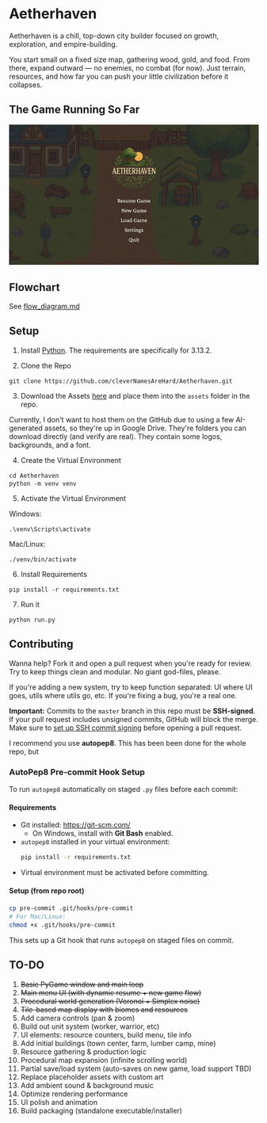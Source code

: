 # Aetherhaven

Aetherhaven is a chill, top-down city builder focused on growth, exploration, and empire-building.  

You start small on a fixed size map, gathering wood, gold, and food.  From there, expand outward — no enemies, no combat (for now).  Just terrain, resources, and how far you can push your little civilization before it collapses.

## The Game Running So Far
![New Game GIF](new_game_example.gif)

## Flowchart
See [flow_diagram.md](flow_diagram.md)

## Setup

1. Install [Python](https://www.python.org/downloads/release/python-3130/).  The requirements are specifically for 3.13.2.

2. Clone the Repo

```
git clone https://github.com/cleverNamesAreHard/Aetherhaven.git
```

3. Download the Assets [here](https://drive.google.com/drive/folders/1ay2fpUbLDSlYntcqhPshA07vCQpJmvQD?usp=sharing) and place them into the `assets` folder in the repo.

Currently, I don't want to host them on the GitHub due to using a few AI-generated assets, so they're up in Google Drive.  They're folders you can download directly (and verify are real).  They contain some logos, backgrounds, and a font.

4. Create the Virtual Environment

```
cd Aetherhaven
python -m venv venv
```

5. Activate the Virtual Environment

Windows:

```
.\venv\Scripts\activate
```

Mac/Linux:

```
./venv/bin/activate
```

6. Install Requirements

```
pip install -r requirements.txt
```

7. Run it

```
python run.py
```

## Contributing

Wanna help? Fork it and open a pull request when you're ready for review. Try to keep things clean and modular. No giant god-files, please.

If you're adding a new system, try to keep function separated: UI where UI goes, utils where utils go, etc. If you're fixing a bug, you're a real one.

**Important:** Commits to the `master` branch in this repo must be **SSH-signed**.  If your pull request includes unsigned commits, GitHub will block the merge.  Make sure to [set up SSH commit signing](https://stackoverflow.com/questions/72844616/how-do-i-sign-git-commits-using-my-existing-ssh-key) before opening a pull request.

I recommend you use **autopep8**.  This has been been done for the whole repo, but 

### AutoPep8 Pre-commit Hook Setup

To run `autopep8` automatically on staged `.py` files before each commit:

#### Requirements

- Git installed: https://git-scm.com/
  - On Windows, install with **Git Bash** enabled.
- `autopep8` installed in your virtual environment:
  ```bash
  pip install -r requirements.txt
  ```
- Virtual environment must be activated before committing.

#### Setup (from repo root)

```bash
cp pre-commit .git/hooks/pre-commit
# For Mac/Linux:
chmod +x .git/hooks/pre-commit
```

This sets up a Git hook that runs `autopep8` on staged files on commit.

## TO-DO

1. ~~Basic PyGame window and main loop~~  
2. ~~Main menu UI (with dynamic resume + new game flow)~~  
3. ~~Procedural world generation (Voronoi + Simplex noise)~~  
4. ~~Tile-based map display with biomes and resources~~  
5. Add camera controls (pan & zoom)  
6. Build out unit system (worker, warrior, etc)  
7. UI elements: resource counters, build menu, tile info  
8. Add initial buildings (town center, farm, lumber camp, mine)  
9. Resource gathering & production logic  
10. Procedural map expansion (infinite scrolling world)  
11. Partial save/load system (auto-saves on new game, load support TBD)  
12. Replace placeholder assets with custom art  
13. Add ambient sound & background music  
14. Optimize rendering performance  
15. UI polish and animation  
16. Build packaging (standalone executable/installer)
